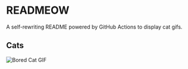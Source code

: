 # READMEOW

A self-rewriting README powered by GitHub Actions to display cat gifs.

## Cats

![Bored Cat GIF](https://media1.giphy.com/media/v1.Y2lkPTlhY2QwMmRhdGNuZHc0cmlvaW1yZWZmenZybXVkaGFsZGJ2MndtdHNvZ21oYWZ6MiZlcD12MV9naWZzX3NlYXJjaCZjdD1n/mlvseq9yvZhba/200.gif)
